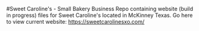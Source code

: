 #Sweet Caroline's - Small Bakery Business
Repo containing website (build in progress) files for Sweet Caroline's located in McKinney Texas. Go here to view current website: https://sweetcarolinesxo.com/